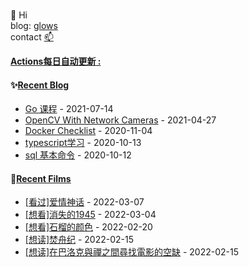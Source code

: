 ###

👋 Hi  
blog: [glows](https://glows.github.io)  
contact [📫](duncyun@gmail.com)


<!--
**glows/glows** is a ✨ _special_ ✨ repository because its `README.md` (this file) appears on your GitHub profile.

Here are some ideas to get you started:

- 🔭 I’m currently working on ...
- 🌱 I’m currently learning ...
- 👯 I’m looking to collaborate on ...
- 🤔 I’m looking for help with ...
- 💬 Ask me about ...
- 📫 How to reach me: ...
- 😄 Pronouns: ...
- ⚡ Fun fact: ...
-->

**<a href="https://github.com/glows/glows/actions" target="_blank">Actions每日自动更新 : </a>**

<table>
<tr>

<tb valign="top" width="50%">

#### ✨<a href="https://glows.github.io" target="_blank">Recent Blog</a>

<!-- blog starts -->

- <a href='https://glows.github.io/_posts/go-lesson/' target='_blank'>Go 课程</a> - 2021-07-14
- <a href='https://glows.github.io/_posts/opencv-with-network-cameras/' target='_blank'>OpenCV With Network Cameras</a> - 2021-04-27
- <a href='https://glows.github.io/_posts/2020-11-04-docker-checklist/' target='_blank'>Docker Checklist</a> - 2020-11-04
- <a href='https://glows.github.io/_posts/2020-10-13-typescript%E5%AD%A6%E4%B9%A0/' target='_blank'>typescript学习</a> - 2020-10-13
- <a href='https://glows.github.io/_posts/2020-10-12-sql-%E5%9F%BA%E6%9C%AC%E5%91%BD%E4%BB%A4/' target='_blank'>sql 基本命令</a> - 2020-10-12

<!-- blog ends -->
</tb>

#### 🌱<a href="https://www.douban.com/people/65855501/" target="_blank">Recent Films</a>

<tb valign="top" width="50%">
<!-- douban starts -->

- <a href='http://movie.douban.com/subject/35376457/' target='_blank'>[看过]爱情神话</a> - 2022-03-07
- <a href='http://movie.douban.com/subject/1300135/' target='_blank'>[想看]消失的1945</a> - 2022-03-04
- <a href='http://movie.douban.com/subject/1303542/' target='_blank'>[想看]石榴的颜色</a> - 2022-02-20
- <a href='https://book.douban.com/subject/30259677/' target='_blank'>[想读]焚舟纪</a> - 2022-02-15
- <a href='https://book.douban.com/subject/25953441/' target='_blank'>[想读]在巴洛克與禪之間尋找電影的空缺</a> - 2022-02-15

<!-- douban ends -->

</tb>

</tr>
</table>
